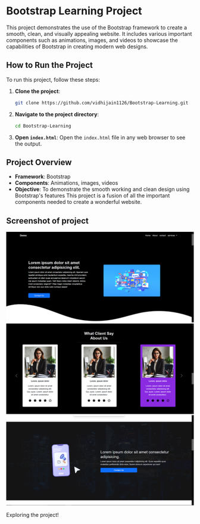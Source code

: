 # Bootstrap Learning Project
This project demonstrates the use of the Bootstrap framework to create a smooth, clean, and visually appealing website. It includes various important components such as animations, images, and videos to showcase the capabilities of Bootstrap in creating modern web designs.
## How to Run the Project
To run this project, follow these steps:
1. **Clone the project**:
    ```sh
    git clone https://github.com/vidhijain1126/Bootstrap-Learning.git
    ```
2. **Navigate to the project directory**:
    ```sh
    cd Bootstrap-Learning
    ```
3. **Open `index.html`**:
    Open the `index.html` file in any web browser to see the output.
## Project Overview
- **Framework**: Bootstrap
- **Components**: Animations, images, videos
- **Objective**: To demonstrate the smooth working and clean design using Bootstrap's features
This project is a fusion of all the important components needed to create a wonderful website.

## Screenshot of project
![Screenshot of the project](images/bootstrapDemo.png)
![Screenshot of the project](images/bootstrap3.png)
![Screenshot of the project](images/bootstrap2.png)

Exploring the project!
